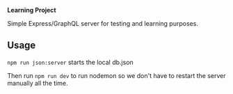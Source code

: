 **Learning Project**

Simple Express/GraphQL server for testing and learning purposes.

## Usage

```npm run json:server```
starts the local db.json

Then run ```npm run dev``` to run nodemon so we don't have to restart the server manually all the time.
